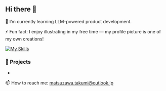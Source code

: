 ## Hi there 👋

🌱 I’m currently learning LLM-powered product development. 

⚡ Fun fact: I enjoy illustrating in my free time — my profile picture is one of my own creations!

[![My Skills](https://skillicons.dev/icons?i=py,tensorflow,pytorch,fastapi,flutter,terraform,docker)](https://skillicons.dev)

### 🔨 Projects

- 

📫 How to reach me: [matsuzawa.takumi@outlook.jp](mailto:gengaru617science@gmail.com)

